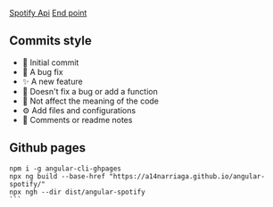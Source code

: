 [Spotify Api](https://beta.developer.spotify.com/console/)
[End point](https://restcountries.com/)

## Commits style
- 🎉 Initial commit
- 🐛 A bug fix
- ✨ A new feature
- 🔨 Doesn't fix a bug or add a function
- 🎨 Not affect the meaning of the code
- ⚙️ Add files and configurations
- 📝 Comments or readme notes

## Github pages
````
npm i -g angular-cli-ghpages
npx ng build --base-href "https://a14narriaga.github.io/angular-spotify/"
npx ngh --dir dist/angular-spotify
```
